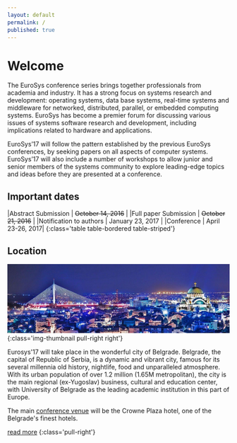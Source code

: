 ```yaml
---
layout: default
permalink: /
published: true
---
```


# Welcome

The EuroSys conference series brings together professionals from academia and industry. It has a strong focus on systems research and development: operating systems, data base systems, real-time systems and middleware for networked, distributed, parallel, or embedded computing systems. EuroSys has become a premier forum for discussing various issues of systems software research and development, including implications related to hardware and applications.

EuroSys’17 will follow the pattern established by the previous EuroSys conferences, by seeking papers on all aspects of computer systems. EuroSys’17 will also include a number of workshops to allow junior and senior members of the systems community to explore leading-edge topics and ideas before they are presented at a conference.

## Important dates

|Abstract Submission            	| ~~October 14, 2016~~ |
|Full paper Submission          	| ~~October 21, 2016~~ |
|Notification to authors        	| January 23, 2017 |
|Conference				            | April 23-26, 2017|
{:class='table table-bordered table-striped'}

## Location

![Belgrade](/assets/img/stsava-adabridge.jpg){:class='img-thumbnail pull-right right'}

Eurosys'17 will take place in the wonderful city of Belgrade. Belgrade, the capital of Republic of Serbia, is a dynamic and vibrant city, famous for its several millennia old history, nightlife, food and unparalleled atmosphere. With its urban population of over 1.2 million (1.65M metropolitan), the city is the main regional (ex-Yugoslav) business, cultural and education center, with University of Belgrade as the leading academic institution in this part of Europe. 

The main [conference venue](/venue/location) will be the Crowne Plaza hotel, one of the Belgrade's finest hotels. 

[read more](/venue/about)
{:class='pull-right'}

